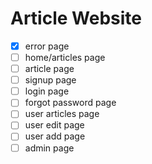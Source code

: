 # Article Website
- [x] error page
- [ ] home/articles page
- [ ] article page
- [ ] signup page
- [ ] login page
- [ ] forgot password page
- [ ] user articles page
- [ ] user edit page
- [ ] user add page
- [ ] admin page